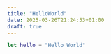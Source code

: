 ```yaml
---
title: "HelloWorld"
date: 2025-03-26T21:24:53+01:00
draft: true
---
```


```Swift
let hello = "Hello World"
```